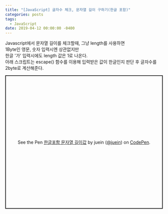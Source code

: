 ```yaml
---
title: "[JavaScript] 글자수 체크, 문자열 길이 구하기(한글 포함)"
categories: posts
tags:
  - JavaScript
date: 2019-04-12 00:00:00 -0400
---
```



Javascript에서 문자열 길이를 체크할때, 그냥 length를 사용하면  
1Byte인 영문, 숫자 입력시엔 상관없지만  
한글 '가' 입력시에도 length 값은 1로 나온다.  
아래 스크립트는 escape() 함수를 이용해 입력받은 값이 한글인지 판단 후 글자수를 2byte로 계산해준다.  


<p class="codepen" data-height="428" data-theme-id="default" data-default-tab="js,result" data-user="juein" data-slug-hash="GLEMap" style="height: 428px; box-sizing: border-box; display: flex; align-items: center; justify-content: center; border: 2px solid; margin: 1em 0; padding: 1em;" data-pen-title="한글포함 문자열 길이값">
  <span>See the Pen <a href="https://codepen.io/juein/pen/GLEMap">
  한글포함 문자열 길이값</a> by juein (<a href="https://codepen.io/juein">@juein</a>)
  on <a href="https://codepen.io">CodePen</a>.</span>
</p>
<script async src="https://static.codepen.io/assets/embed/ei.js"></script>

